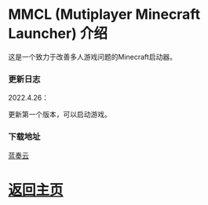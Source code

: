 # MMCL (Mutiplayer Minecraft Launcher) 介绍

这是一个致力于改善多人游戏问题的Minecraft启动器。

### 更新日志

2022.4.26：
</p>更新第一个版本，可以启动游戏。</p>

### 下载地址

<a href="https://wwi.lanzoup.com/iMHig03smjud">蓝奏云</a>

# <a href="/">返回主页</a>
